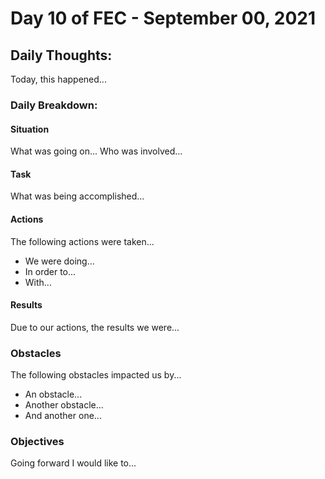# Day 10 of FEC - September 00, 2021

## Daily Thoughts:

Today, this happened...

### Daily Breakdown:

#### Situation

What was going on...
Who was involved...

#### Task

What was being accomplished...

#### Actions

The following actions were taken...

- We were doing...
- In order to...
- With...

#### Results

Due to our actions, the results we were...

### Obstacles

The following obstacles impacted us by...

- An obstacle...
- Another obstacle...
- And another one...

### Objectives

Going forward I would like to...